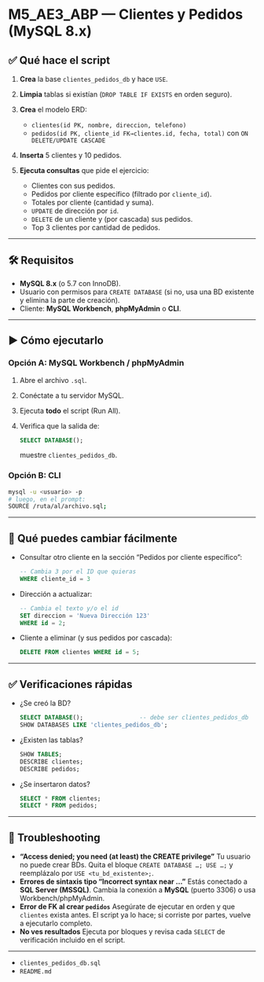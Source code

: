 # M5\_AE3\_ABP — Clientes y Pedidos (MySQL 8.x)

## ✅ Qué hace el script

1. **Crea** la base `clientes_pedidos_db` y hace `USE`.
2. **Limpia** tablas si existían (`DROP TABLE IF EXISTS` en orden seguro).
3. **Crea** el modelo ERD:

   * `clientes(id PK, nombre, direccion, telefono)`
   * `pedidos(id PK, cliente_id FK→clientes.id, fecha, total)` con `ON DELETE/UPDATE CASCADE`
4. **Inserta** 5 clientes y 10 pedidos.
5. **Ejecuta consultas** que pide el ejercicio:

   * Clientes con sus pedidos.
   * Pedidos por cliente específico (filtrado por `cliente_id`).
   * Totales por cliente (cantidad y suma).
   * `UPDATE` de dirección por `id`.
   * `DELETE` de un cliente y (por cascada) sus pedidos.
   * Top 3 clientes por cantidad de pedidos.

---

## 🛠 Requisitos

* **MySQL 8.x** (o 5.7 con InnoDB).
* Usuario con permisos para `CREATE DATABASE` (si no, usa una BD existente y elimina la parte de creación).
* Cliente: **MySQL Workbench**, **phpMyAdmin** o **CLI**.

---

## ▶️ Cómo ejecutarlo

### Opción A: MySQL Workbench / phpMyAdmin

1. Abre el archivo `.sql`.
2. Conéctate a tu servidor MySQL.
3. Ejecuta **todo** el script (Run All).
4. Verifica que la salida de:

   ```sql
   SELECT DATABASE();
   ```

   muestre `clientes_pedidos_db`.

### Opción B: CLI

```bash
mysql -u <usuario> -p
# luego, en el prompt:
SOURCE /ruta/al/archivo.sql;
```

---

## 🔎 Qué puedes cambiar fácilmente

* Consultar otro cliente en la sección “Pedidos por cliente específico”:

  ```sql
  -- Cambia 3 por el ID que quieras
  WHERE cliente_id = 3
  ```
* Dirección a actualizar:

  ```sql
  -- Cambia el texto y/o el id
  SET direccion = 'Nueva Dirección 123'
  WHERE id = 2;
  ```
* Cliente a eliminar (y sus pedidos por cascada):

  ```sql
  DELETE FROM clientes WHERE id = 5;
  ```

---

## ✅ Verificaciones rápidas

* ¿Se creó la BD?

  ```sql
  SELECT DATABASE();                -- debe ser clientes_pedidos_db
  SHOW DATABASES LIKE 'clientes_pedidos_db';
  ```
* ¿Existen las tablas?

  ```sql
  SHOW TABLES;
  DESCRIBE clientes;
  DESCRIBE pedidos;
  ```
* ¿Se insertaron datos?

  ```sql
  SELECT * FROM clientes;
  SELECT * FROM pedidos;
  ```

---

## 🧰 Troubleshooting

* **“Access denied; you need (at least) the CREATE privilege”**
  Tu usuario no puede crear BDs. Quita el bloque `CREATE DATABASE …; USE …;` y reemplázalo por `USE <tu_bd_existente>;`.
* **Errores de sintaxis tipo “Incorrect syntax near …”**
  Estás conectado a **SQL Server (MSSQL)**. Cambia la conexión a **MySQL** (puerto 3306) o usa Workbench/phpMyAdmin.
* **Error de FK al crear `pedidos`**
  Asegúrate de ejecutar en orden y que `clientes` exista antes. El script ya lo hace; si corriste por partes, vuelve a ejecutarlo completo.
* **No ves resultados**
  Ejecuta por bloques y revisa cada `SELECT` de verificación incluido en el script.

---



* `clientes_pedidos_db.sql` 
* `README.md` 


